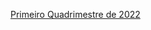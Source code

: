[Primeiro Quadrimestre de 2022]([notebooks/meu_notebook.ipynb](https://github.com/siszon/PROJETO_BRANCOS_2022/blob/main/primeiro_quadrimestre_2022.ipynb))
